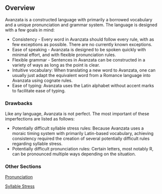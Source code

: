 ## Overview  
Avanzata is a constructed language with primarily a borrowed vocabulary and a unique pronunciation and grammar system. The language is designed with a few goals in mind:

- Consistency \- Every word in Avanzata should follow every rule, with as few exceptions as possible. There are no currently known exceptions.
- Ease of speaking \- Avanzata is designed to be spoken quickly with minimal effort, and with flexible pronunciation rules.  
- Flexible grammar \- Sentences in Avanzata can be constructed in a variety of ways as long as the point is clear.  
- Intuitive vocabulary: When translating a new word to Avanzata, one can usually just adapt the equivalent word from a Romance language into Avanzata using cognate rules.  
- Ease of typing: Avanzata uses the Latin alphabet without accent marks to facilitate ease of typing.

### Drawbacks  
Like any language, Avanzata is not perfect. The most important of these imperfections are listed as follows:

- Potentially difficult syllable stress rules: Because Avanzata uses a moraic timing system with primarily Latin-based vocabulary, achieving consistency required the creation of several potentially difficult rules regarding syllable stress.  
- Potentially difficult pronunciation rules: Certain letters, most notably R, can be pronounced multiple ways depending on the situation.

### Other Sections
[Pronunciation](Pronunciation.md)

[Syllable Stress](Syllable_Stress.md)

